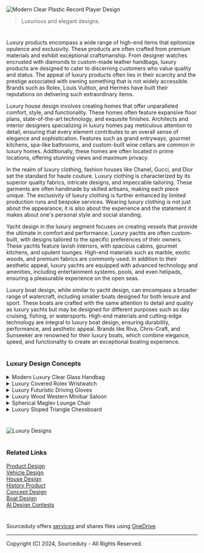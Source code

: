 ![Modern Clear Plastic Record Player Design](https://github.com/sourceduty/Luxury_Design/assets/123030236/d973c097-2f66-4d94-ad07-443425060369)

>  Luxurious and elegant designs.

#

Luxury products encompass a wide range of high-end items that epitomize opulence and exclusivity. These products are often crafted from premium materials and exhibit exceptional craftsmanship. From designer watches encrusted with diamonds to custom-made leather handbags, luxury products are designed to cater to discerning customers who value quality and status. The appeal of luxury products often lies in their scarcity and the prestige associated with owning something that is not widely accessible. Brands such as Rolex, Louis Vuitton, and Hermès have built their reputations on delivering such extraordinary items.

Luxury house design involves creating homes that offer unparalleled comfort, style, and functionality. These homes often feature expansive floor plans, state-of-the-art technology, and exquisite finishes. Architects and interior designers specializing in luxury homes pay meticulous attention to detail, ensuring that every element contributes to an overall sense of elegance and sophistication. Features such as grand entryways, gourmet kitchens, spa-like bathrooms, and custom-built wine cellars are common in luxury homes. Additionally, these homes are often located in prime locations, offering stunning views and maximum privacy.

In the realm of luxury clothing, fashion houses like Chanel, Gucci, and Dior set the standard for haute couture. Luxury clothing is characterized by its superior quality fabrics, intricate designs, and impeccable tailoring. These garments are often handmade by skilled artisans, making each piece unique. The exclusivity of luxury clothing is further enhanced by limited production runs and bespoke services. Wearing luxury clothing is not just about the appearance; it is also about the experience and the statement it makes about one's personal style and social standing.

Yacht design in the luxury segment focuses on creating vessels that provide the ultimate in comfort and performance. Luxury yachts are often custom-built, with designs tailored to the specific preferences of their owners. These yachts feature lavish interiors, with spacious cabins, gourmet kitchens, and opulent lounges. High-end materials such as marble, exotic woods, and premium fabrics are commonly used. In addition to their aesthetic appeal, luxury yachts are equipped with advanced technology and amenities, including entertainment systems, pools, and even helipads, ensuring a pleasurable experience on the open seas.

Luxury boat design, while similar to yacht design, can encompass a broader range of watercraft, including smaller boats designed for both leisure and sport. These boats are crafted with the same attention to detail and quality as luxury yachts but may be designed for different purposes such as day cruising, fishing, or watersports. High-end materials and cutting-edge technology are integral to luxury boat design, ensuring durability, performance, and aesthetic appeal. Brands like Riva, Chris-Craft, and Sunseeker are renowned for their luxury boats, which combine elegance, speed, and functionality to create an exceptional boating experience.

#
### Luxury Design Concepts

<details><summary>Modern Luxury Clear Glass Handbag</summary>
<br>

![Modern Luxury Clear Glass Handbag](https://github.com/sourceduty/Luxury_Design/assets/123030236/ebcca1c1-e9f0-459e-9b6c-f0bf03b468d3)

The luxurious Modern Clear Glass Handbag concept is a striking piece of design that embodies a blend of contemporary aesthetics and high-end fashion. The handbag features a unique triangular shape, which sets it apart from traditional handbag designs. This geometric form not only adds to its visual appeal but also suggests a forward-thinking approach to fashion. The use of clear glass as the primary material gives the handbag a futuristic and sophisticated look, making it an ideal accessory for those who appreciate innovative and avant-garde fashion pieces.

Crafted with meticulous attention to detail, the Modern Clear Glass Handbag is framed with sleek, metallic edges that enhance its structural integrity and provide a polished, elegant finish. The metal frame is not just a design element but also serves a functional purpose, ensuring the durability and stability of the glass panels. This combination of glass and metal creates a harmonious balance between fragility and strength, symbolizing the delicate yet resilient nature of modern luxury.

One of the most captivating aspects of this handbag is its transparency, which offers a glimpse into the contents within. This feature challenges traditional notions of privacy and personal space, inviting a new dialogue about openness and visibility in fashion. It encourages users to be mindful of the items they carry, potentially transforming the way they curate their personal belongings. The transparency also adds a layer of versatility to the handbag, allowing it to complement any outfit effortlessly by blending into its surroundings or showcasing the colors and textures of the items inside.

The handbag's handle, crafted from high-quality leather, provides a comfortable grip while maintaining the overall aesthetic coherence of the design. The leather handle, along with the metal hardware, adds a touch of warmth and texture to the otherwise sleek and cool appearance of the glass. This thoughtful combination of materials highlights the designer's intention to merge form and function seamlessly. Overall, the Modern Clear Glass Handbag stands as a testament to innovative design, pushing the boundaries of traditional accessory fashion while maintaining an air of elegance and luxury.

<br>
</details>
<details><summary>Luxury Covered Rolex Wristwatch</summary>
<br>

![Covered Rolex Wristwatch](https://github.com/sourceduty/Luxury_Design/assets/123030236/c4e24fe5-d9e3-4450-9a41-9b5065cec050)

This luxury covered Rolex concept wristwatch combines the traditional elegance of a pocket watch with the modern sophistication of a high-end wristwatch. This innovative design features a protective cover, reminiscent of the covers found on classic pocket watches, adding a unique blend of vintage charm and contemporary functionality. The cover serves not only as a protective element, shielding the watch face from scratches and damage, but also as a statement of style, emphasizing the timeless quality that Rolex is renowned for.

The watch itself boasts the meticulous craftsmanship and precision engineering that are hallmarks of the Rolex brand. Its sleek stainless steel case and bracelet exude a refined aesthetic, while the watch face showcases a clean, sophisticated design with contrasting black sub-dials on a white background. The use of high-quality materials ensures durability and longevity, making this wristwatch a worthy investment for collectors and enthusiasts alike.

One of the standout features of this covered Rolex wristwatch is its versatility. The protective cover allows the wearer to switch between a classic, understated look and a more traditional, ornate style. This adaptability makes it suitable for a wide range of occasions, from formal events to everyday wear. Additionally, the cover can be easily opened to reveal the watch face, providing quick access to the time without compromising on style or protection.

In terms of functionality, this wristwatch is equipped with all the advanced features expected from a Rolex timepiece. It includes precise timekeeping mechanisms, robust water resistance, and a chronograph function, ensuring reliability and performance in various conditions. The covered Rolex concept wristwatch is a testament to the brand's ability to innovate while maintaining its heritage, offering a unique blend of past and present that appeals to modern watch enthusiasts.

<br>
</details>
<details><summary>Luxury Futuristic Driving Gloves</summary>
<br>

![Luxury Futuristic Driving Gloves](https://github.com/sourceduty/Luxury_Design/assets/123030236/6cfccdbf-1eae-4360-8569-838710291918)

These conceptual luxury futuristic driving gloves embody the pinnacle of advanced technology and refined design. These gloves seamlessly integrate sophisticated features with sleek aesthetics, offering both functionality and a high-end appeal. The gloves are primarily constructed from high-quality materials, including supple black leather and metallic accents that enhance their futuristic appearance. Prominent features such as digital displays and touch-sensitive controls are integrated into the glove's design, suggesting a blend of luxury with cutting-edge technology. These elements make the gloves not only a statement of style but also a practical accessory for modern driving experiences.

The gloves' design indicates a focus on enhancing the driver's interaction with their vehicle. The digital displays on the gloves' tops likely offer real-time data, such as speed, navigation, and vehicle diagnostics, allowing the driver to access essential information without taking their hands off the wheel. Additionally, the touch-sensitive controls embedded in the fingers could provide a range of functionalities, from adjusting in-car settings to controlling connected devices. This integration of technology into the driving gloves suggests a future where driving becomes more intuitive and connected, aligning with the growing trend of smart and connected vehicles.

Beyond their technological capabilities, these driving gloves also exude luxury through their meticulous design and choice of materials. The use of high-quality leather not only ensures durability and comfort but also adds a touch of sophistication. The metallic elements and precise stitching reflect a commitment to excellence in craftsmanship, making these gloves a desirable accessory for discerning drivers. Overall, the concept luxury futuristic driving gloves represent a harmonious blend of advanced technology and luxurious design, promising to enhance both the driving experience and the personal style of the wearer.

<br>
</details>
<details><summary>Luxury Wood Western Minibar Saloon</summary>
<br>

![Luxury Wood Western Minibar Saloon](https://github.com/sourceduty/Luxury_Design/assets/123030236/4aed6823-4ea8-4ad7-8c62-df89d34eaf3c)

This concept Luxury Wood Western Minibar Saloon is an exquisite design that combines rustic charm with modern functionality. This unique piece of furniture, shaped like a miniature Western saloon, serves as a minibar, offering a delightful blend of aesthetic appeal and practical utility. Crafted meticulously from high-quality wood, the minibar showcases intricate detailing reminiscent of the Old West, complete with a facade featuring a balcony, windows, and a signboard that reads "MINI WESTERN SALOON." The design evokes a sense of nostalgia, transporting onlookers to the bygone era of the Wild West while serving a contemporary purpose.

One of the standout features of this minibar is its cleverly concealed storage. The front section, which appears to be a part of the saloon’s facade, opens up to reveal a drawer designed to hold various bottles of liquor. This hidden compartment is both spacious and secure, ensuring that the minibar not only looks authentic but also functions effectively as a storage unit. The drawer's seamless integration into the design maintains the overall aesthetic without compromising on functionality, making it an ideal piece for those who appreciate fine craftsmanship and innovative design solutions.

The attention to detail in the Luxury Wood Western Minibar Saloon is truly remarkable. The woodwork showcases intricate carvings and a high level of craftsmanship, highlighting the artisanal quality of the piece. The mini saloon features architectural elements typical of Western buildings, such as the ornate balcony railings, the overhanging roof, and the classic saloon doors. These elements are not just decorative but also enhance the authenticity of the design, making it a perfect addition to themed interiors or as a standout piece in eclectic spaces.

In addition to its visual appeal and functional design, the minibar also serves as a conversation starter. Its distinctive appearance and the novelty of a Western saloon transformed into a minibar will undoubtedly draw attention and admiration from guests. Whether placed in a living room, a home bar, or an office, the Luxury Wood Western Minibar Saloon adds a touch of elegance and whimsy. It reflects a creative fusion of history and modernity, making it a unique and desirable piece for collectors and enthusiasts of bespoke furniture.

#

![Western](https://github.com/sourceduty/Luxury_Design/assets/123030236/1426884c-35bc-42c1-950f-13829d2bd8d4)

<br>
</details>
<details><summary>Spherical Maglev Lounge Chair</summary>
<br>

![Spherical Maglev Lounge Chair Design](https://github.com/sourceduty/Luxury_Design/assets/123030236/4435c5bd-cbc4-49d1-81d2-54bc6f8badf8)

The Spherical Maglev Lounge Chair represents a futuristic fusion of comfort, technology, and modern design. This concept chair utilizes magnetic levitation (maglev) technology, allowing it to float seamlessly above its base. The levitation provides a unique sitting experience, offering unparalleled smoothness and freedom of movement. This innovative approach not only enhances the aesthetic appeal of the chair but also delivers exceptional comfort by eliminating the constraints of traditional support structures.

The design of the Spherical Maglev Lounge Chair is characterized by its sleek, minimalistic lines and sophisticated materials. The spherical frame encapsulates a plush, ergonomic seating area, providing optimal support and comfort. The metallic finish and high-quality upholstery contribute to a luxurious feel, making it a perfect centerpiece for contemporary living spaces. The chair's design emphasizes both form and function, creating an inviting yet cutting-edge piece of furniture.

In addition to its visual and functional appeal, the Spherical Maglev Lounge Chair offers several practical benefits. The magnetic levitation system reduces friction, which can help extend the chair's lifespan by minimizing wear and tear. Moreover, the floating design can contribute to improved posture and reduced strain on the body, as it allows for more natural movement and adjustment. This makes it an ideal choice for those who spend extended periods sitting, whether for relaxation or work.

The integration of advanced technology with timeless design principles ensures that the Spherical Maglev Lounge Chair stands out in any setting. Its futuristic concept challenges conventional furniture design, pushing the boundaries of what is possible in terms of comfort and style. This chair is not just a piece of furniture; it is a statement of innovation and luxury, promising to transform any space into a haven of modern elegance and relaxation.

<br>
</details>
<details><summary>Luxury Sloped Triangle Chessboard</summary>
<br>

![Luxury Sloped Triangle Chessboard Concept](https://github.com/sourceduty/Luxury_Design/assets/123030236/2ee8e008-90f9-4ba8-bed5-325dfd42a0f8)

The Luxury Sloped Triangle Chessboard Concept design is a unique and innovative twist on the traditional chessboard. This design transforms the conventional flat, square board into a dynamic, three-dimensional triangular shape. The slope of the board adds a new visual dimension to the game, creating an engaging and aesthetically pleasing playing surface. The sloping effect might also introduce new strategic elements to the game, as the change in perspective could influence how players visualize and approach their moves.

The chess pieces themselves appear to be crafted with a high level of detail and precision, emphasizing luxury and elegance. The dark and light pieces are set up on opposite slopes of the triangular board, maintaining the classic contrast essential for clear gameplay. The design suggests a high-quality material choice, likely wood, which is traditionally favored for its durability and premium feel. The craftsmanship visible in the pieces indicates a product aimed at chess enthusiasts who appreciate both the art and the intellectual challenge of the game.

The incorporation of a red base with a prominent maple leaf logo and the label "Triangle Chessboard" adds a distinct branding element to the design. This suggests that the product might be targeting a specific market, possibly Canadian or international buyers who value unique and branded luxury items. The maple leaf, a well-known symbol of Canada, could imply that the design or manufacturing has a Canadian origin, adding to the board's exclusivity and appeal to collectors and players alike.

Overall, the Luxury Sloped Triangle Chessboard Concept is not just a functional item but a piece of art. It combines the timeless appeal of chess with modern design innovation, making it suitable for display as well as play. This concept could attract a niche market of chess aficionados and luxury item collectors who are looking for something out of the ordinary. The design's emphasis on high-quality materials, craftsmanship, and unique visual appeal positions it as a standout piece in the world of luxury chess sets.

<br>
</details>

#

![Luxury Designs](https://github.com/sourceduty/Luxury_Design/assets/123030236/a5bc2241-dc28-43a2-ad39-4ec6127e8d95)

#
### Related Links

[Product Design](https://github.com/sourceduty/Product_Design)
<br>
[Vehicle Design](https://github.com/sourceduty/Vehicle_Design)
<br>
[House Design](https://github.com/sourceduty/House_Design)
<br>
[History Product](https://github.com/sourceduty/History_Product)
<br>
[Concept Design](https://github.com/sourceduty/Concept_Design)
<br>
[Boat Design](https://github.com/sourceduty/Boats)
<br>
[AI Design Contests](https://github.com/sourceduty/AI_Design_Contests)

#
Sourceduty offers [services](https://github.com/sourceduty/Sourceduty_Services) and shares files using <a href="https://1drv.ms/u/s!AumZxqj6wFkfhxSi1JbL7tJmhDCR?e=Rp0Jnr">OneDrive</a>.
***
Copyright (C) 2024, Sourceduty - All Rights Reserved.
